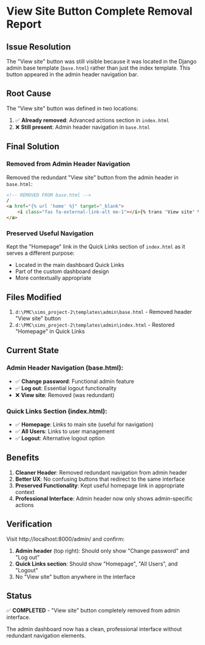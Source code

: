 # View Site Button Complete Removal Report

## Issue Resolution
The "View site" button was still visible because it was located in the Django admin base template (`base.html`) rather than just the index template. This button appeared in the admin header navigation bar.

## Root Cause
The "View site" button was defined in two locations:
1. ✅ **Already removed**: Advanced actions section in `index.html`
2. ❌ **Still present**: Admin header navigation in `base.html`

## Final Solution

### Removed from Admin Header Navigation
Removed the redundant "View site" button from the admin header in `base.html`:

```html
<!-- REMOVED FROM base.html -->
/
<a href="{% url 'home' %}" target="_blank">
    <i class="fas fa-external-link-alt me-1"></i>{% trans 'View site' %}
</a>
```

### Preserved Useful Navigation
Kept the "Homepage" link in the Quick Links section of `index.html` as it serves a different purpose:
- Located in the main dashboard Quick Links
- Part of the custom dashboard design
- More contextually appropriate

## Files Modified
1. `d:\PMC\sims_project-2\templates\admin\base.html` - Removed header "View site" button
2. `d:\PMC\sims_project-2\templates\admin\index.html` - Restored "Homepage" in Quick Links

## Current State

### Admin Header Navigation (base.html):
- ✅ **Change password**: Functional admin feature
- ✅ **Log out**: Essential logout functionality
- ❌ **View site**: Removed (was redundant)

### Quick Links Section (index.html):
- ✅ **Homepage**: Links to main site (useful for navigation)
- ✅ **All Users**: Links to user management
- ✅ **Logout**: Alternative logout option

## Benefits
1. **Cleaner Header**: Removed redundant navigation from admin header
2. **Better UX**: No confusing buttons that redirect to the same interface
3. **Preserved Functionality**: Kept useful homepage link in appropriate context
4. **Professional Interface**: Admin header now only shows admin-specific actions

## Verification
Visit http://localhost:8000/admin/ and confirm:
1. **Admin header** (top right): Should only show "Change password" and "Log out"
2. **Quick Links section**: Should show "Homepage", "All Users", and "Logout"
3. No "View site" button anywhere in the interface

## Status
✅ **COMPLETED** - "View site" button completely removed from admin interface.

The admin dashboard now has a clean, professional interface without redundant navigation elements.

